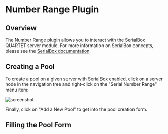 # Number Range Plugin

## Overview

The Number Range plugin allows you to interact with the SerialBox QU4RTET server module. For more information on SerialBox concepts, please see the [SerialBox documentation](https://serial-lab.gitlab.io/serialbox/index.html).

## Creating a Pool

To create a pool on a given server with SerialBox enabled, click on a server node in the navigation tree and right-click on the "Serial Number Range" menu item:

![screenshot](https://gitlab.com/lduros/quartet-ui/raw/master/docs/screenshots/number-range/1.png)

Finally, click on "Add a New Pool" to get into the pool creation form.

## Filling the Pool Form
